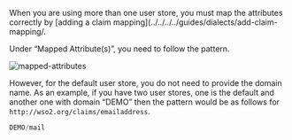 When you are using more than one user store, you must map the attributes
correctly by [adding a claim mapping](../../../../guides/dialects/add-claim-mapping/.

Under “Mapped Attribute(s)”, you need to follow the pattern.

![mapped-attributes](../../../../assets/img/fragments/mapped-attributes.png)

However, for the default user store, you do not need to provide the
domain name. As an example, if you have two user stores, one is the
default and another one with domain “DEMO” then the pattern would be as
follows for `http://wso2.org/claims/emailaddress`.

``` java
DEMO/mail
```

